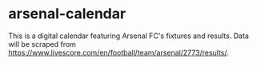 # arsenal-calendar

This is a digital calendar featuring Arsenal FC's fixtures and results. Data will be scraped from https://www.livescore.com/en/football/team/arsenal/2773/results/.

